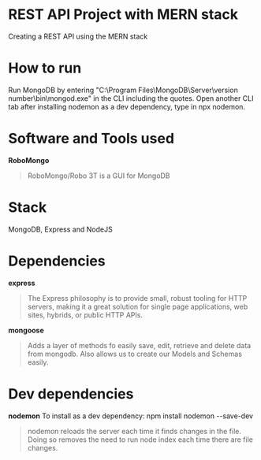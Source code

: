 # REST API Project with MERN stack
Creating a REST API using the MERN stack

# How to run
Run MongoDB by entering "C:\Program Files\MongoDB\Server\version number\bin\mongod.exe" in the CLI including the quotes.
Open another CLI tab after installing nodemon as a dev dependency, type in npx nodemon.

# Software and Tools used
**RoboMongo**
>RoboMongo/Robo 3T is a GUI for MongoDB

# Stack
MongoDB, Express and NodeJS

# Dependencies
**express**
> The Express philosophy is to provide small, robust tooling for HTTP servers, making it a great solution for single page applications, web sites, hybrids, or public HTTP APIs.

**mongoose**
> Adds a layer of methods fo easily save, edit, retrieve and delete data from mongodb. Also allows us to create our Models and Schemas easily.

# Dev dependencies
**nodemon**
To install as a dev dependency:
npm install nodemon --save-dev
> nodemon reloads the server each time it finds changes in the file. Doing so removes the need to run node index each time there are file changes.
